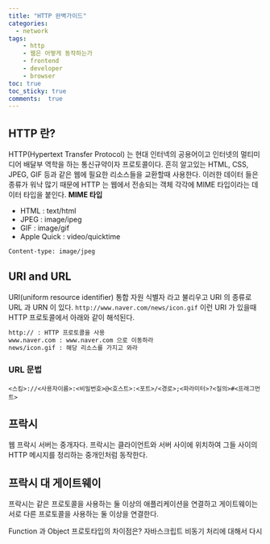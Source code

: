 ```yaml
---
title: "HTTP 완벽가이드"
categories: 
  - network
tags: 
    - http
    - 웹은 어떻게 동작하는가
    - frontend
    - developer
    - browser
toc: true
toc_sticky: true
comments:  true
---
```


## HTTP 란?
HTTP(Hypertext Transfer Protocol) 는 현대 인터넥의 공용어이고 인터넷의 멀티미디어 배달부 역학을 하는 통신규약이자 프로토콜이다. 흔히 알고있는 HTML, CSS, JPEG, GIF 등과 같은 웹에 필요한 리소스들을 교환할때 사용한다. 이러한 데이터 들은 종류가 워낙 많기 때문에 HTTP 는 웹에서 전송되는 객체 각각에 MIME 타입이라는 데이터 타입을 붙인다.
**MIME 타입**
- HTML : text/html
- JPEG : image/ipeg
- GIF : image/gif
- Apple Quick : video/quicktime

```bash
Content-type: image/jpeg
```

## URI and URL
URI(uniform resource identifier) 통합 자원 식별자 라고 불리우고 URI 의 종류로 URL 과 URN 이 있다.
`http://www.naver.com/news/icon.gif` 이런 URI 가 있을때 HTTP 프로토콜에서 아래와 같이 해석된다.
```bash
http:// : HTTP 프로토콜을 사용
www.naver.com : www.naver.com 으로 이동하라
news/icon.gif : 해당 리소스를 가지고 와라
```

### URL 문법
```
<스킴>://<사용자이름>:<비밀번호>@<호스트>:<포트>/<경로>;<파라미터>?<질의>#<프래그먼트>
```

## 프락시
웹 프락시 서버는 중개자다. 프락시는 클라이언트와 서버 사이에 위치하여 그들 사이의 HTTP 메시지를 정리하는 중개인처럼 동작한다.

## 프락시 대 게이트웨이
프락시는 같은 프로토콜을 사용하는 둘 이상의 애플리케이션을 연결하고 게이트웨이는 서로 다른 프로토콜을 사용하는 둘 이상을 연결한다.


Function 과 Object 프로토타입의 차이점은?
자바스크립트 비동기 처리에 대해서 다시
